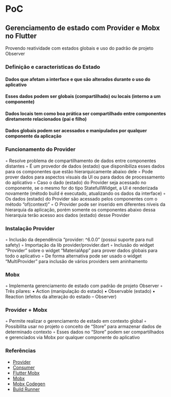 # PoC
## Gerenciamento de estado com Provider e Mobx no Flutter

Provendo reatividade com estados globais e uso do padrão de projeto Observer

### Definição e características do Estado

#### Dados que afetam a interface e que são alterados durante o uso do aplicativo
#### Esses dados podem ser globais (compartilhado) ou locais (interno a um componente)
#### Dados locais tem como boa prática ser compartilhado entre componentes diretamente relacionados (pai e filho)
#### Dados globais podem ser acessados e manipulados por qualquer componente da aplicação

### Funcionamento do Provider

◦ Resolve problema de compartilhamento de dados entre componentes distantes
◦ É um provedor de dados (estado) que disponibiliza esses dados para os componentes que estão hierarquicamente abaixo dele
◦ Pode prover dados para aspectos visuais da UI ou para dados de processamento do aplicativo
◦ Caso o dado (estado) do Provider seja acessado no componente, se o mesmo for do tipo StatefullWidget, a UI é renderizada novamente (método build é executado, atualizando os dados da interface)
◦ Os dados (estado) do Provider são acessado pelos componentes com o método “of(context)”
◦ O Provider pode ser inserido em diferentes níveis da hierarquia da aplicação, porém somente os componentes abaixo dessa hierarquia terão acesso aos dados (estado) desse Provider

### Instalação Provider

◦ Inclusão da dependência “provider: ^6.0.0” (possui suporte para null safety)
◦ Importação da lib provider/provider.dart
◦ Inclusão do widget “Provider” sobre o widget “MaterialApp” para prover dados globais para todo o aplicativo
◦ De forma alternativa pode ser usado o widget “MultiProvider” para inclusão de vários providers sem aninhamento

### Mobx

◦ Implementa gerenciamento de estado com padrão de projeto Observer
◦ Três pilares:
    ▪ Action (manipulação do estado)
    ▪ Observable (estado)
    ▪ Reaction (efeitos da alteração do estado – Observer)

### Provider + Mobx

◦ Permite realizar o gerenciamento de estado em contexto global
◦ Possibilita usar no projeto o conceito de “Store” para armazenar dados de determinado contexto
◦ Esses dados no “Store” podem ser compartilhados e gerenciados via Mobx por qualquer componente do aplicativo

### Referências

- [Provider](https://pub.dev/documentation/provider/latest/)
- [Consumer](https://pub.dev/documentation/provider/latest/provider/Consumer-class.html)
- [Flutter Mobx](https://pub.dev/documentation/flutter_mobx/latest/)
- [Mobx](https://pub.dev/documentation/mobx/latest/)
- [Mobx Codegen](https://pub.dev/documentation/mobx_codegen/latest/)
- [Build Runner](https://pub.dev/documentation/build_runner/latest/)


